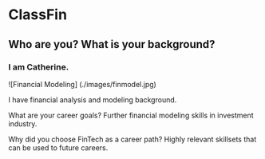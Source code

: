 # ClassFin
## Who are you? What is your background?
### I am Catherine. 
![Financial Modeling] (./images/finmodel.jpg)

I have financial analysis and modeling background.

What are your career goals?
Further financial modeling skills in investment industry.

Why did you choose FinTech as a career path?
Highly relevant skillsets that can be used to future careers.
